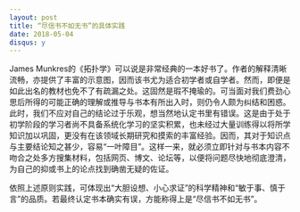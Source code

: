 ```yaml
---
layout: post
title: “尽信书不如无书”的具体实践
date: 2018-05-04
disqus: y
---
```


James Munkres的《拓扑学》可以说是非常经典的一本好书了。作者的解释清晰流畅，亦提供了丰富的示意图，因而该书尤为适合初学者或自学者。然而，即便是如此出名的教材也免不了有疏漏之处。这固然是瑕不掩瑜的。可当面对我们费劲心思后所得的可能正确的理解或推导与书本有所出入时，则仍令人颇为纠结和困惑。此时，我们不应对自己的结论过于乐观，想当然地认定书里有错误。这是由于处于初学阶段的学习者尚不具备系统化学习的坚实积累，也未经过大量训练得以将所学知识加以巩固，更没有在该领域长期研究和摸索的丰富经验。因而，其对于知识点与主要结论知之甚少，容易“一叶障目”。这样一来，就必须立即针对与书本内容不吻合之处多方搜集材料，包括网页、博文、论坛等，以便将问题尽快地彻底澄清，为自己的抑或书上的论点找到确凿无疑的佐证。

依照上述原则实践，可体现出“大胆设想、小心求证”的科学精神和“敏于事、慎于言”的品质。若最终认定书本确实有误，方能称得上是“尽信书不如无书”。
